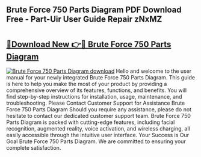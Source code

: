 ## Brute Force 750 Parts Diagram PDF Download Free - Part-Uir User Guide Repair zNxMZ

# <h2><a href="http://dfi3xm2.blite.top/?on=Brute+Force+750+Parts+Diagram">🔗Download New 👉🔴 Brute Force 750 Parts Diagram</a></h2>

[![Brute Force 750 Parts Diagram download](https://i.imgur.com/lujVjoI.png)](http://dfi3xm2.blite.top/?on=Brute+Force+750+Parts+Diagram)
Hello and welcome to the user manual for your newly integrated Brute Force 750 Parts Diagram. This guide is here to help you make the most of your product by providing a comprehensive overview of its features, functions, and benefits. You will find step-by-step instructions for installation, usage, maintenance, and troubleshooting. Please Contact Customer Support for Assistance Brute Force 750 Parts Diagram Should you require any assistance, please do not hesitate to contact our dedicated customer support team. Brute Force 750 Parts Diagram is packed with cutting-edge features, including facial recognition, augmented reality, voice activation, and wireless charging, all easily accessible through the intuitive user interface. Your Success is Our Goal Brute Force 750 Parts Diagram. We are committed to ensuring your complete satisfaction.
